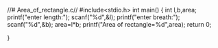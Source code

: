 //# Area_of_rectangle.c//
#include<stdio.h>
int main()
{
    int l,b,area;
    printf("enter length:");
    scanf("%d",&l);
    printf("enter breath:");
    scanf("%d",&b);
    area=l*b;
    printf("Area of rectangle=%d",area);
    return 0;

}
